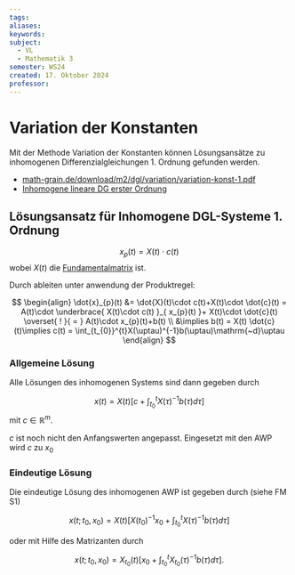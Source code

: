 ```yaml
---
tags: 
aliases: 
keywords: 
subject:
  - VL
  - Mathematik 3
semester: WS24
created: 17. Oktober 2024
professor:
---
```

 

# Variation der Konstanten

Mit der Methode Variation der Konstanten können Lösungsansätze zu inhomogenen Differenzialgleichungen 1. Ordnung gefunden werden.

- [math-grain.de/download/m2/dgl/variation/variation-konst-1.pdf](http://math-grain.de/download/m2/dgl/variation/variation-konst-1.pdf)
- [Inhomogene lineare DG erster Ordnung](https://statmath.wu.ac.at/~leydold/MOK/HTML/node182.html)

## Lösungsansatz für Inhomogene DGL-Systeme 1. Ordnung

$$
x_{p}(t)= X(t)\cdot c(t)
$$
wobei $X(t)$ die [Fundamentalmatrix](Fundamentalmatrix.md) ist.

Durch ableiten unter anwendung der Produktregel:

$$
\begin{align}
\dot{x}_{p}(t) &= \dot{X}(t)\cdot c(t)+X(t)\cdot \dot{c}(t) = A(t)\cdot \underbrace{ X(t)\cdot c(t) }_{ x_{p}(t) }+ X(t)\cdot \dot{c}(t) \overset{ ! }{ = } A(t)\cdot x_{p}(t)+b(t)  \\
&\implies b(t) = X(t) \dot{c}(t)\implies c(t) = \int_{t_{0}}^{t}X(\uptau)^{-1}b(\uptau)\mathrm{~d}\uptau
\end{align}
$$

### Allgemeine Lösung

Alle Lösungen des inhomogenen Systems sind dann gegeben durch

$$
x(t)=X(t)\left[c+\int_{t_0}^t X(\tau)^{-1} b(\tau) d \tau\right]
$$
mit $c \in \mathbb{R}^m$.

$c$ ist noch nicht den Anfangswerten angepasst. Eingesetzt mit den AWP wird $c$ zu $x_{0}$

### Eindeutige Lösung

Die eindeutige Lösung des inhomogenen AWP ist gegeben durch (siehe FM S1)

$$
x\left(t ; t_0, x_0\right)=X(t)\left[X\left(t_0\right)^{-1} x_0+\int_{t_0}^t X(\tau)^{-1} b(\tau) d \tau\right]
$$

oder mit Hilfe des Matrizanten durch

$$
x\left(t ; t_0, x_0\right)=X_{t_0}(t)\left[x_0+\int_{t_0}^t X_{t_0}(\tau)^{-1} b(\tau) d \tau\right] .
$$